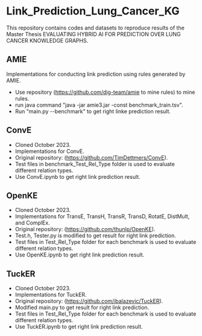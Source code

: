 # Link_Prediction_Lung_Cancer_KG
This repository contains codes and datasets to reproduce results of the Master Thesis EVALUATING HYBRID AI FOR PREDICTION OVER LUNG CANCER KNOWLEDGE GRAPHS.

## AMIE
Implementations for conducting link prediction using rules generated by AMIE.
* Use repository (https://github.com/dig-team/amie to mine rules) to mine rules.
* run java command "java -jar amie3.jar -const benchmark_train.tsv".
* Run "main.py --benchmark" to get right linke prediction result.
 
## ConvE
* Cloned October 2023.
* Implementations for ConvE.
* Original repository: (https://github.com/TimDettmers/ConvE).
* Test files in benchmark_Test_Rel_Type folder is used to evaluate different relation types.
* Use ConvE.ipynb to get right link prediction result.

## OpenKE
* Cloned October 2023.
* Implementations for TransE, TransH, TransR, TransD, RotatE, DistMult, and ComplEx.
* Original repository: (https://github.com/thunlp/OpenKE).
* Test.h, Tester.py is modified to get result for right link prediction.
* Test files in Test_Rel_Type folder for each benchmark is used to evaluate different relation types.
* Use OpenKE.ipynb to get right link prediction result.

## TuckER
* Cloned October 2023.
* Implementations for TuckER.
* Original repository: (https://github.com/ibalazevic/TuckER).
* Modified main.py to get result for right link prediction.
* Test files in Test_Rel_Type folder for each benchmark is used to evaluate different relation types.
* Use TuckER.ipynb to get right link prediction result. 
